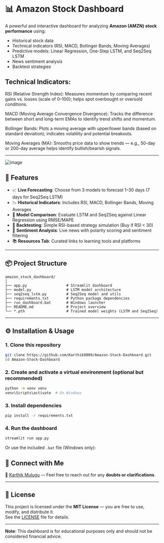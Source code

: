 # 📊 Amazon Stock Dashboard

A powerful and interactive dashboard for analyzing **Amazon (AMZN) stock performance** using:
- Historical stock data
- Technical indicators (RSI, MACD, Bollinger Bands, Moving Averages)
- Predictive models: Linear Regression, One-Step LSTM, and Seq2Seq LSTM
- News sentiment analysis
- Backtest strategies

## Technical Indicators:

RSI (Relative Strength Index): Measures momentum by comparing recent gains vs. losses (scale of 0–100); helps spot overbought or oversold conditions.

MACD (Moving Average Convergence Divergence): Tracks the difference between short and long-term EMAs to identify trend shifts and momentum.

Bollinger Bands: Plots a moving average with upper/lower bands (based on standard deviation); indicates volatility and potential breakouts.

Moving Averages (MA): Smooths price data to show trends — e.g., 50-day or 200-day average helps identify bullish/bearish signals.


---


![image](https://github.com/user-attachments/assets/e481158b-3836-4e01-87f8-0a1610e3c0b9)


## 🚀 Features

- 📈 **Live Forecasting**: Choose from 3 models to forecast 1–30 days (7 days for Seq2Seq LSTM)
- 📉 **Historical Indicators**: Includes RSI, MACD, Bollinger Bands, Moving Averages
- 🧠 **Model Comparison**: Evaluate LSTM and Seq2Seq against Linear Regression using RMSE/MAPE
- 🧪 **Backtesting**: Simple RSI-based strategy simulation (Buy if RSI < 30)
- 📰 **Sentiment Analysis**: Live news with polarity scoring and sentiment filtering
- 📚 **Resources Tab**: Curated links to learning tools and platforms

---

## 📦 Project Structure

```
amazon_stock_dashboard/
│
├── app.py                  # Streamlit dashboard
├── model.py                # LSTM model architecture
├── seq2seq_lstm.py         # Seq2Seq model and utils
├── requirements.txt        # Python package dependencies
├── run_dashboard.bat       # Windows launcher
├── README.md               # Project overview
└── *.pth                   # Trained model weights (LSTM and Seq2Seq)
```

---

## ⚙️ Installation & Usage

### 1. Clone this repository

```bash
git clone https://github.com/Karthik0809/Amazon-Stock-Dashboard.git
cd Amazon-Stock-Dashboard
```

### 2. Create and activate a virtual environment (optional but recommended)

```bash
python -m venv venv
venv\Scripts\activate  # On Windows
```

### 3. Install dependencies

```bash
pip install -r requirements.txt
```

### 4. Run the dashboard

```bash
streamlit run app.py
```

Or use the included `.bat` file (Windows only):

## 🔗 Connect with Me

📇 [Karthik Mulugu](https://www.linkedin.com/in/karthikmulugu/) — Feel free to reach out for any **doubts or clarifications**.

---

## 📝 License

This project is licensed under the **MIT License** — you are free to use, modify, and distribute it.  
See the [LICENSE](LICENSE) file for details.

---

**Note**: This dashboard is for educational purposes only and should not be considered financial advice.
